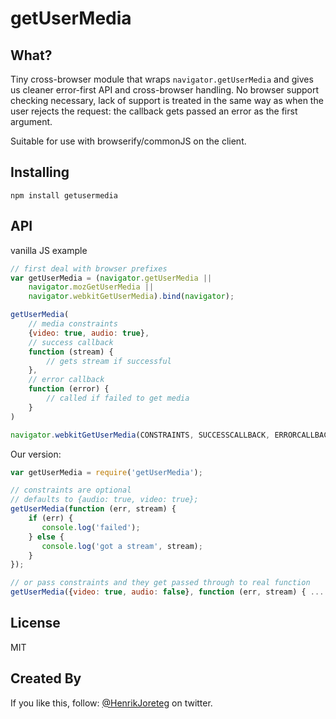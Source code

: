 # getUserMedia

## What?

Tiny cross-browser module that wraps `navigator.getUserMedia` and gives us cleaner error-first API and cross-browser handling. No browser support checking necessary, lack of support is treated in the same way as when the user rejects the request: the callback gets passed an error as the first argument.

Suitable for use with browserify/commonJS on the client.

## Installing

```
npm install getusermedia
```

## API

vanilla JS example

```js
// first deal with browser prefixes
var getUserMedia = (navigator.getUserMedia || 
    navigator.mozGetUserMedia || 
    navigator.webkitGetUserMedia).bind(navigator);

getUserMedia(
    // media constraints
    {video: true, audio: true}, 
    // success callback
    function (stream) {
        // gets stream if successful
    }, 
    // error callback
    function (error) {
        // called if failed to get media
    }
)

navigator.webkitGetUserMedia(CONSTRAINTS, SUCCESSCALLBACK, ERRORCALLBACK);
```

Our version:

```js
var getUserMedia = require('getUserMedia');

// constraints are optional
// defaults to {audio: true, video: true};
getUserMedia(function (err, stream) {
    if (err) {
       console.log('failed');
    } else {
       console.log('got a stream', stream);  
    }
});
```

```js
// or pass constraints and they get passed through to real function
getUserMedia({video: true, audio: false}, function (err, stream) { ... });
```

## License

MIT

## Created By

If you like this, follow: [@HenrikJoreteg](http://twitter.com/henrikjoreteg) on twitter.

